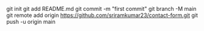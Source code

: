 git init
git add README.md
git commit -m "first commit"
git branch -M main
git remote add origin https://github.com/sriramkumar23/contact-form.git
git push -u origin main
